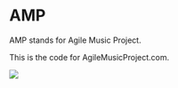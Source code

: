 # AMP

AMP stands for Agile Music Project.

This is the code for AgileMusicProject.com.

<img src="https://www.codeship.io/projects/8ec68400-c4df-0131-6d9b-120e87d70e60/status" />
